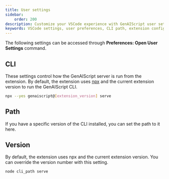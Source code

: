 ```yaml
---
title: User settings
sidebar:
    order: 200
description: Customize your VSCode experience with GenAIScript user settings for diagnostics, caching, and CLI configurations.
keywords: VSCode settings, user preferences, CLI path, extension configuration, diagnostics toggle
---
```


The following settings can be accessed through **Preferences: Open User Settings** command.

<!--
"genaiscript.diagnostics": {
    "type": "boolean",
    "default": false,
    "description": "Enable developer diagnostic mode. Including leaving terminals opened."
},
"genaiscript.cache": {
    "type": "boolean",
    "default": true,
    "description": "Enable or disables LLM request cache support."
},
"genaiscript.cli.version": {
    "type": "string",
    "description": "GenAIScript CLI version to use. Default matches the extension version."
},
"genaiscript.cli.path": {
    "type": "string",
    "description": "Path to GenAIScript CLI. Default uses npx."
}
-->

## CLI

These settings control how the GenAIScript server
is run from the extension.
By default, the extension uses [npx](https://www.npmjs.com/package/npx) and the current extension version to run the GenAIScript CLI.

```sh
npx --yes genaiscript@[extension_version] serve
```

## Path

If you have a specific version of the CLI installed, you can set the path to it here.

## Version

By default, the extension uses npx and the current extension version. You can override the version number with this setting.

```sh
node cli_path serve
```
